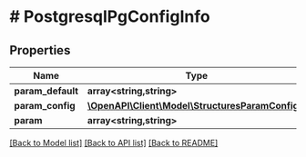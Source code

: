 # # PostgresqlPgConfigInfo

## Properties

Name | Type | Description | Notes
------------ | ------------- | ------------- | -------------
**param_default** | **array<string,string>** |  | [optional]
**param_config** | [**\OpenAPI\Client\Model\StructuresParamConfig[]**](StructuresParamConfig.md) |  | [optional]
**param** | **array<string,string>** |  | [optional]

[[Back to Model list]](../../README.md#models) [[Back to API list]](../../README.md#endpoints) [[Back to README]](../../README.md)
